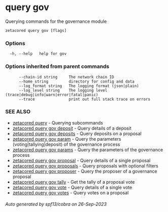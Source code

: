 # query gov

Querying commands for the governance module

```
zetacored query gov [flags]
```

### Options

```
  -h, --help   help for gov
```

### Options inherited from parent commands

```
      --chain-id string     The network chain ID
      --home string         directory for config and data 
      --log_format string   The logging format (json|plain) 
      --log_level string    The logging level (trace|debug|info|warn|error|fatal|panic) 
      --trace               print out full stack trace on errors
```

### SEE ALSO

* [zetacored query](zetacored_query.md)	 - Querying subcommands
* [zetacored query gov deposit](zetacored_query_gov_deposit.md)	 - Query details of a deposit
* [zetacored query gov deposits](zetacored_query_gov_deposits.md)	 - Query deposits on a proposal
* [zetacored query gov param](zetacored_query_gov_param.md)	 - Query the parameters (voting|tallying|deposit) of the governance process
* [zetacored query gov params](zetacored_query_gov_params.md)	 - Query the parameters of the governance process
* [zetacored query gov proposal](zetacored_query_gov_proposal.md)	 - Query details of a single proposal
* [zetacored query gov proposals](zetacored_query_gov_proposals.md)	 - Query proposals with optional filters
* [zetacored query gov proposer](zetacored_query_gov_proposer.md)	 - Query the proposer of a governance proposal
* [zetacored query gov tally](zetacored_query_gov_tally.md)	 - Get the tally of a proposal vote
* [zetacored query gov vote](zetacored_query_gov_vote.md)	 - Query details of a single vote
* [zetacored query gov votes](zetacored_query_gov_votes.md)	 - Query votes on a proposal

###### Auto generated by spf13/cobra on 26-Sep-2023
